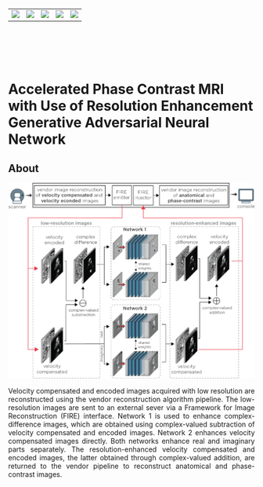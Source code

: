 <table>
<tr>
<td><img src='imgs/Subject_002.gif' width=100></td>
<td><img src='imgs/Subject_004.gif' width=100></td>
<td><img src='imgs/Subject_018.gif' width=100></td>
<td><img src='imgs/Subject_021.gif' width=100></td>
<td><img src='imgs/Subject_026.gif' width=100></td>
</tr>
</table>

<br><br><br><br>

# Accelerated Phase Contrast MRI with Use of Resolution Enhancement Generative Adversarial Neural Network 

## About 


<p align="center">
    <img src='imgs/inline_reconstruction.png' width=840>
    <br>
    <p align="justify">
    Velocity compensated and encoded images acquired with low resolution are reconstructed using the vendor reconstruction algorithm pipeline. The low-resolution images are sent to an external sever via a Framework for Image Reconstruction (FIRE) interface. Network 1 is used to enhance complex-difference images, which are obtained using complex-valued subtraction of velocity compensated and encoded images. Network 2 enhances velocity compensated images directly. Both networks enhance real and imaginary parts separately. The resolution-enhanced velocity compensated and encoded images, the latter obtained through complex-valued addition, are returned to the vendor pipeline to reconstruct anatomical and phase-contrast images.
    </p>
    <br><br>

</p>